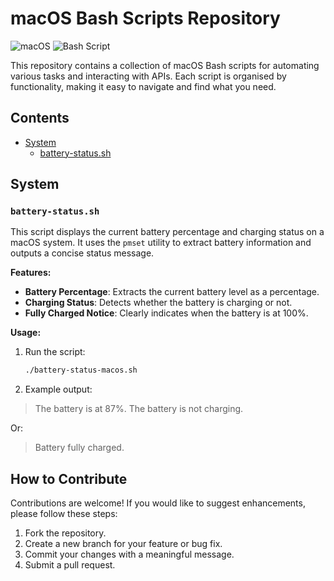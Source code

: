 # macOS Bash Scripts Repository

![macOS](https://img.shields.io/badge/mac%20os-000000?style=for-the-badge&logo=macos&logoColor=F0F0F0)
![Bash Script](https://img.shields.io/badge/bash_script-%23121011.svg?style=for-the-badge&logo=gnu-bash&logoColor=white)

This repository contains a collection of macOS Bash scripts for automating various tasks and interacting with APIs. Each script is organised by functionality, making it easy to navigate and find what you need.

## Contents

- [System](#system)
  - [battery-status.sh](#battery-statussh)
  
## System

### **`battery-status.sh`**

This script displays the current battery percentage and charging status on a macOS system. It uses the `pmset` utility to extract battery information and outputs a concise status message.

**Features:**

- **Battery Percentage**: Extracts the current battery level as a percentage.
- **Charging Status**: Detects whether the battery is charging or not.
- **Fully Charged Notice**: Clearly indicates when the battery is at 100%.

**Usage:**

1. Run the script:

   ```bash
   ./battery-status-macos.sh
   ```

2. Example output:

>The battery is at 87%.
>The battery is not charging.

Or:

>Battery fully charged.

## How to Contribute

Contributions are welcome! If you would like to suggest enhancements, please follow these steps:

1. Fork the repository.
2. Create a new branch for your feature or bug fix.
3. Commit your changes with a meaningful message.
4. Submit a pull request.
